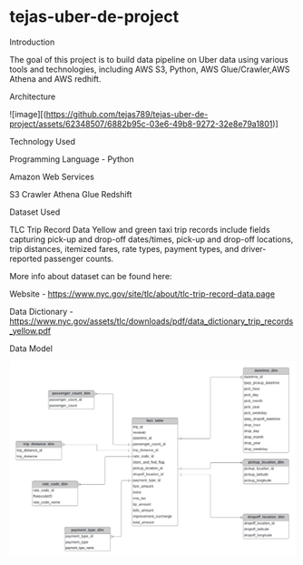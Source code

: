 # tejas-uber-de-project
Introduction

The goal of this project is to build data pipeline on Uber data using various tools and technologies, including AWS S3, Python, AWS Glue/Crawler,AWS Athena and AWS redhift.

Architecture

![image][(https://github.com/tejas789/tejas-uber-de-project/assets/62348507/6882b95c-03e6-49b8-9272-32e8e79a1801)]


Technology Used

Programming Language - Python

Amazon Web Services

S3
Crawler
Athena
Glue
Redshift


Dataset Used

TLC Trip Record Data Yellow and green taxi trip records include fields capturing pick-up and drop-off dates/times, pick-up and drop-off locations, trip distances, itemized fares, rate types, payment types, and driver-reported passenger counts.

More info about dataset can be found here:

Website - https://www.nyc.gov/site/tlc/about/tlc-trip-record-data.page

Data Dictionary - https://www.nyc.gov/assets/tlc/downloads/pdf/data_dictionary_trip_records_yellow.pdf

Data Model

![image](https://github.com/tejas789/tejas-uber-de-project/blob/63b87e1920fe10c76e66db7058ce428b71d1cf33/data_model.jpeg)

